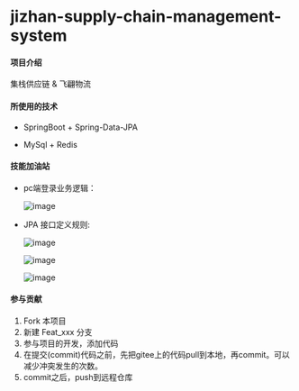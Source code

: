 # jizhan-supply-chain-management-system

#### 项目介绍
集栈供应链 & 飞翩物流

#### 所使用的技术

* SpringBoot + Spring-Data-JPA

* MySql + Redis

#### 技能加油站

* pc端登录业务逻辑：

	![image](https://gitee.com/yangxianda/jizhan-supply-chain-management-system/raw/master/imgs/login_pc.jpg)

* JPA 接口定义规则:

	![image](https://gitee.com/yangxianda/jizhan-supply-chain-management-system/raw/master/imgs/jpa_roles1.png)

	![image](https://gitee.com/yangxianda/jizhan-supply-chain-management-system/raw/master/imgs/jpa_roles2.png)
	
	![image](https://gitee.com/yangxianda/jizhan-supply-chain-management-system/raw/master/imgs/jpa_roles3.png)

#### 参与贡献

1. Fork 本项目
2. 新建 Feat_xxx 分支
3. 参与项目的开发，添加代码
4. 在提交(commit)代码之前，先把gitee上的代码pull到本地，再commit。可以减少冲突发生的次数。
5. commit之后，push到远程仓库
